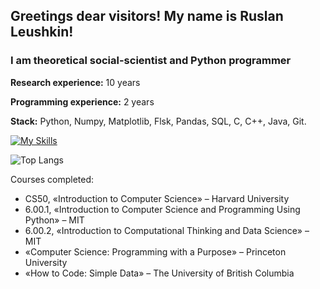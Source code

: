 ## Greetings dear visitors! My name is Ruslan Leushkin! 
### I am theoretical social-scientist and Python programmer 

**Research experience:** 10 years

**Programming experience:** 2 years

**Stack:** Python, Numpy, Matplotlib, Flsk, Pandas, SQL, C, C++, Java, Git.  

[![My Skills](https://skillicons.dev/icons?i=py,c,cpp,java,sqlite,flask,git,vscode,unreal)](https://skillicons.dev)

![Top Langs](https://github-readme-stats.vercel.app/api/top-langs/?username=Russel63&layout=compact)

Courses completed:
- CS50, «Introduction to Computer Science» – Harvard University
- 6.00.1, «Introduction to Computer Science and Programming Using Python» – MIT
- 6.00.2, «Introduction to Computational Thinking and Data Science» – MIT
- «Computer Science: Programming with a Purpose» – Princeton University
- «How to Code: Simple Data» – The University of British Columbia

<!-- 
[![Top Langs](https://github-readme-stats.vercel.app/api/top-langs/?username=Russel63&layout=pie)](https://github.com/anuraghazra/github-readme-stats)
![Top Langs](https://github-readme-stats.vercel.app/api/top-langs/?username=Russel63&hide_progress=true)
[![Anurag's GitHub stats](https://github-readme-stats.vercel.app/api?username=Russel63)](https://github.com/anuraghazra/github-readme-stats)
-->

<!--



**Russel63/Russel63** is a ✨ _special_ ✨ repository because its `README.md` (this file) appears on your GitHub profile.

Here are some ideas to get you started:

- 🔭 I’m currently working on ...
- 🌱 I’m currently learning ...
- 👯 I’m looking to collaborate on ...
- 🤔 I’m looking for help with ...
- 💬 Ask me about ...
- 📫 How to reach me: ...
- 😄 Pronouns: ...
- ⚡ Fun fact: ...
-->
